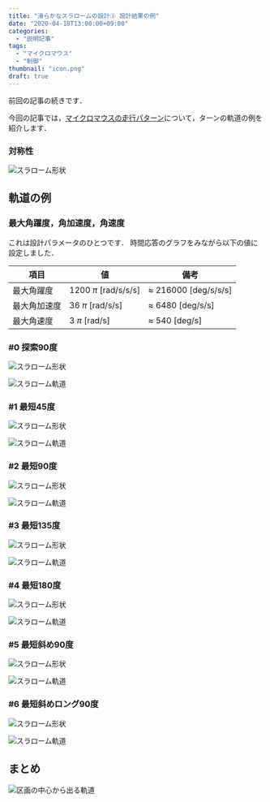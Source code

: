 ```yaml
---
title: "滑らかなスラロームの設計③ 設計結果の例"
date: "2020-04-18T13:00:00+09:00"
categories:
  - "説明記事"
tags:
  - "マイクロマウス"
  - "制御"
thumbnail: "icon.png"
draft: true
---
```


前回の記事の続きです．

<!--more-->

今回の記事では，[マイクロマウスの走行パターン](/posts/2017-09-03-pattern-of-turn/)について，ターンの軌道の例を紹介します．

### 対称性

![スラローム形状](shape/shape_1_xy.svg)

## 軌道の例

### 最大角躍度，角加速度，角速度

これは設計パラメータのひとつです．
時間応答のグラフをみながら以下の値に設定しました．

| 項目         | 値                     | 備考                         |
| ------------ | ---------------------- | ---------------------------- |
| 最大角躍度   | 1200 $\pi$ [rad/s/s/s] | $\approx$ 216000 [deg/s/s/s] |
| 最大角加速度 | 36 $\pi$ [rad/s/s]     | $\approx$ 6480 [deg/s/s]     |
| 最大角速度   | 3 $\pi$ [rad/s]        | $\approx$ 540 [deg/s]        |

### #0 探索90度

![スラローム形状](shape/shape_0_xy.svg)

![スラローム軌道](shape/shape_0_t.svg)

### #1 最短45度

![スラローム形状](shape/shape_1_xy.svg)

![スラローム軌道](shape/shape_1_t.svg)

### #2 最短90度

![スラローム形状](shape/shape_2_xy.svg)

![スラローム軌道](shape/shape_2_t.svg)

### #3 最短135度

![スラローム形状](shape/shape_3_xy.svg)

![スラローム軌道](shape/shape_3_t.svg)

### #4 最短180度

![スラローム形状](shape/shape_4_xy.svg)

![スラローム軌道](shape/shape_4_t.svg)

### #5 最短斜め90度

![スラローム形状](shape/shape_5_xy.svg)

![スラローム軌道](shape/shape_5_t.svg)

### #6 最短斜めロング90度

![スラローム形状](shape/shape_6_xy.svg)

![スラローム軌道](shape/shape_6_t.svg)

## まとめ

![区画の中心から出る軌道](shape_1_stack.svg)

<script type="text/x-mathjax-config">
    MathJax.Hub.Config({tex2jax: {inlineMath: [['$','$'], ['\\(','\\)']]}});
</script>
